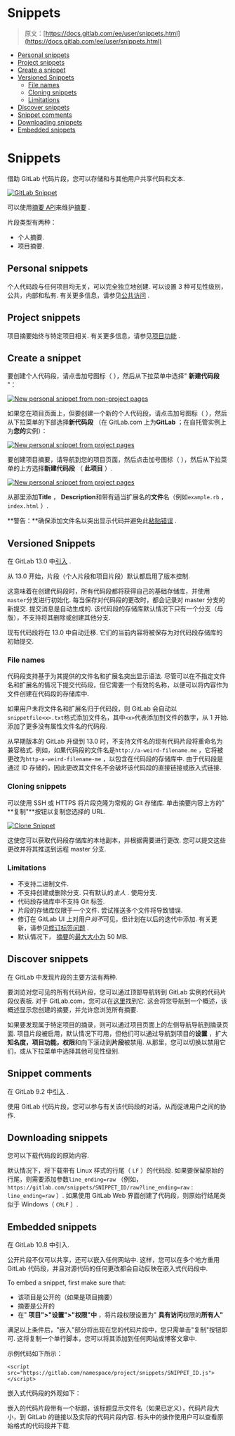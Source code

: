 # Snippets

> 原文：[https://docs.gitlab.com/ee/user/snippets.html](https://docs.gitlab.com/ee/user/snippets.html)

*   [Personal snippets](#personal-snippets)
*   [Project snippets](#project-snippets)
*   [Create a snippet](#create-a-snippet)
*   [Versioned Snippets](#versioned-snippets)
    *   [File names](#file-names)
    *   [Cloning snippets](#cloning-snippets)
    *   [Limitations](#limitations)
*   [Discover snippets](#discover-snippets)
*   [Snippet comments](#snippet-comments)
*   [Downloading snippets](#downloading-snippets)
*   [Embedded snippets](#embedded-snippets)

# Snippets[](#snippets "Permalink")

借助 GitLab 代码片段，您可以存储和与其他用户共享代码和文本.

[![GitLab Snippet](img/677d8f883392679f3fba97024a259665.png)](img/gitlab_snippet_v13_0.png)

可以使用[摘要 API](../api/snippets.html)来维护[摘要](../api/snippets.html) .

片段类型有两种：

*   个人摘要.
*   项目摘要.

## Personal snippets[](#personal-snippets "Permalink")

个人代码段与任何项目均无关，可以完全独立地创建. 可以设置 3 种可见性级别，公共，内部和私有. 有关更多信息，请参见[公共访问](../public_access/public_access.html) .

## Project snippets[](#project-snippets "Permalink")

项目摘要始终与特定项目相关. 有关更多信息，请参见[项目功能](project/index.html#project-features) .

## Create a snippet[](#create-a-snippet "Permalink")

要创建个人代码段，请点击加号图标（ ），然后从下拉菜单中选择" **新建代码段** "：

[![New personal snippet from non-project pages](img/169af1eb67d287048e2bd4de1d3a178a.png)](img/new_personal_snippet_v12_10.png)

如果您在项目页面上，但要创建一个新的个人代码段，请点击加号图标（ ），然后从下拉菜单的下部选择**新代码段** （在 GitLab.com 上为**GitLab** ；在自托管实例上为**您的**实例）：

[![New personal snippet from project pages](img/ee04e8247fff074d8b122d6b5ec848f4.png)](img/new_personal_snippet_from_project_v12_10.png)

要创建项目摘要，请导航到您的项目页面，然后点击加号图标（ ），然后从下拉菜单的上方选择**新建代码段** （ **此项目** ）.

[![New personal snippet from project pages](img/ea0e34b1e4e7a7a6379bc52995143bf9.png)](img/new_project_snippet_from_project_v12_10.png)

从那里添加**Title** ， **Description**和带有适当扩展名的**文件**名（例如`example.rb` ， `index.html` ）.

**警告：**确保添加文件名以突出显示代码并避免此[粘贴错误](https://gitlab.com/gitlab-org/gitlab/-/issues/22870) .

## Versioned Snippets[](#versioned-snippets "Permalink")

在 GitLab 13.0 中[引入](https://gitlab.com/groups/gitlab-org/-/epics/239) .

从 13.0 开始，片段（个人片段和项目片段）默认都启用了版本控制.

这意味着在创建代码段时，所有代码段都将获得自己的基础存储库，并使用`master`分支进行初始化. 每当保存对代码段的更改时，都会记录对 master 分支的新提交. 提交消息是自动生成的. 该代码段的存储库默认情况下只有一个分支（母版），不支持将其删除或创建其他分支.

现有代码段将在 13.0 中自动迁移. 它们的当前内容将被保存为对代码段存储库的初始提交.

### File names[](#file-names "Permalink")

代码段支持基于为其提供的文件名和扩展名突出显示语法. 尽管可以在不指定文件名和扩展名的情况下提交代码段，但它需要一个有效的名称，以便可以将内容作为文件创建在代码段的存储库中.

如果用户未将文件名和扩展名归于代码段，则 GitLab 会自动以`snippetfile<x>.txt`格式添加文件名，其中`<x>`代表添加到文件的数字，从 1 开始.添加了更多没有属性文件名的代码段.

从早期版本的 GitLab 升级到 13.0 时，不支持文件名的现有代码片段将重命名为兼容格式. 例如，如果代码段的文件名是`http://a-weird-filename.me` ，它将被更改为`http-a-weird-filename-me` ，以包含在代码段的存储库中. 由于代码段是通过 ID 存储的，因此更改其文件名不会破坏该代码段的直接链接或嵌入式链接.

### Cloning snippets[](#cloning-snippets "Permalink")

可以使用 SSH 或 HTTPS 将片段克隆为常规的 Git 存储库. 单击摘要内容上方的" **复制"**按钮以复制您选择的 URL.

[![Clone Snippet](img/ed5a96971ab453e6d33b3ad9079bd47c.png)](img/snippet_clone_button_v13_0.png)

这使您可以获取代码段存储库的本地副本，并根据需要进行更改. 您可以提交这些更改并将其推送到远程 master 分支.

### Limitations[](#limitations "Permalink")

*   不支持二进制文件.
*   不支持创建或删除分支. 只有默认的*主人* . 使用分支.
*   代码段存储库中不支持 Git 标签.
*   片段的存储库仅限于一个文件. 尝试推送多个文件将导致错误.
*   修订在 GitLab UI 上对用户*尚不*可见，但计划在以后的迭代中添加. 有关更新，请参见[修订标签问题](https://gitlab.com/gitlab-org/gitlab/-/issues/39271) .
*   默认情况下， [摘要](../administration/snippets/index.html#snippets-content-size-limit)的[最大大小为](../administration/snippets/index.html#snippets-content-size-limit) 50 MB.

## Discover snippets[](#discover-snippets "Permalink")

在 GitLab 中发现片段的主要方法有两种.

要浏览对您可见的所有代码片段，您可以通过顶部导航转到 GitLab 实例的代码片段仪表板. 对于 GitLab.com，您可以在[这里](https://gitlab.com/dashboard/snippets)找到它. 这会将您导航到一个概述，该概述显示您创建的摘要，并允许您浏览所有摘要.

如果要发现属于特定项目的摘录，则可以通过项目页面上的左侧导航导航到摘录页面. 项目片段被启用，默认情况下可用，但他们可以通过导航到项目的**设置** ，扩大**知名度，项目功能，权限**和向下滚动到**片段**被禁用. 从那里，您可以切换以禁用它们，或从下拉菜单中选择其他可见性级别.

## Snippet comments[](#snippet-comments "Permalink")

在 GitLab 9.2 中[引入](https://gitlab.com/gitlab-org/gitlab-foss/-/issues/12910) .

使用 GitLab 代码片段，您可以参与有关该代码段的对话，从而促进用户之间的协作.

## Downloading snippets[](#downloading-snippets "Permalink")

您可以下载代码段的原始内容.

默认情况下，将下载带有 Linux 样式的行尾（ `LF` ）的代码段. 如果要保留原始的行尾，则需要添加参数`line_ending=raw` （例如， `https://gitlab.com/snippets/SNIPPET_ID/raw?line_ending=raw` : `line_ending=raw` ）. 如果使用 GitLab Web 界面创建了代码段，则原始行结尾类似于 Windows（ `CRLF` ）.

## Embedded snippets[](#embedded-snippets "Permalink")

在 GitLab 10.8 中引入.

公开片段不仅可以共享，还可以嵌入任何网站中. 这样，您可以在多个地方重用 GitLab 代码段，并且对源代码的任何更改都会自动反映在嵌入式代码段中.

To embed a snippet, first make sure that:

*   该项目是公开的（如果是项目摘要）
*   摘要是公开的
*   在" **项目">"设置">"权限"中** ，将片段权限设置为" **具有访问**权限的**所有人"**

满足以上条件后，"嵌入"部分将出现在您的代码片段中，您只需单击"复制"按钮即可. 这将复制一个单行脚本，您可以将其添加到任何网站或博客文章中.

示例代码如下所示：

```
<script src="https://gitlab.com/namespace/project/snippets/SNIPPET_ID.js"></script> 
```

嵌入式代码段的外观如下：

嵌入的代码片段带有一个标题，该标题显示文件名（如果已定义），代码片段大小，到 GitLab 的链接以及实际的代码片段内容. 标头中的操作使用户可以查看原始格式的代码段并下载.